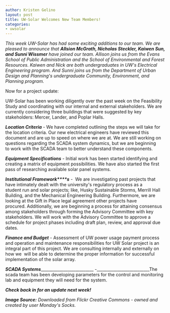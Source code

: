 ```yaml
---
author: Kristen Gelino
layout: post
title: UW-Solar Welcomes New Team Members!
categories:
- uwsolar
---
```


_This week UW-Solar has had some exciting additions to our team. We are pleased to announce that **Allsion McGrath, Nicholas Steckler, Kaiwen Sun, and Sunni Wissmer** have joined our team. Allison joins us from the Evans School of Public Administration and the School of Environmental and Forest Resources. Kaiwen and Nick are both undergraduates in UW's Electrical Engineering program. And Sunni joins us from the Department of Urban Design and Planning's undergraduate Community, Environment, and Planning program._

Now for a project update:

UW-Solar has been working diligently over the past week on the Feasibility Study and coordinating with our internal and external stakeholders. We are currently considering three buildings that were suggested by key stakeholders: Mercer, Lander, and Poplar Halls.

**_Location Criteria_** - We have completed outlining the steps we will take for the location criteria. Our new electrical engineers have reviewed this document and are up to speed on where we are at. We are still working on questions regarding the SCADA system dynamics, but we are beginning to work with the SCADA team to better understand these components.

_**Equipment Specifications**_ - Initial work has been started identifying and creating a matrix of equipment possibilities. We have also started the first pass of researching available solar panel systems.

_**Institutional Framework****s**_ -  We are investigating past projects that have intimately dealt with the university's regulatory process as a student run and solar projects; like, Husky Sustainable Storms, Merrill Hall Building, and the Mechanical Engineering Building. Furthermore, we are looking at the Gift in Place legal agreement other projects have procured. Additionally, we are beginning a process for attaining consensus among stakeholders through forming the Advisory Committee with key stakeholders. We will work with the Advisory Committee to approve a schedule for project phases including draft plan, review, and approval due dates.

_**Finance and Budget**_ - Assessment of UW power usage payment process and operation and maintenance responsibilities for UW Solar project is an integral part of this project. We are consulting internally and externally on how we  will be able to determine the proper information for successful implementation of the solar array.

_**SCADA Systems**___________________________ -__________________________The scada team has been developing parameters for the control and monitoring lab and equipment they will need for the system.

_______________________________Check back in for an update next week!_______________________________





_**Image Source:** Downloaded from Flickr Creative Commons - owned and created by user Monday's Socks._
